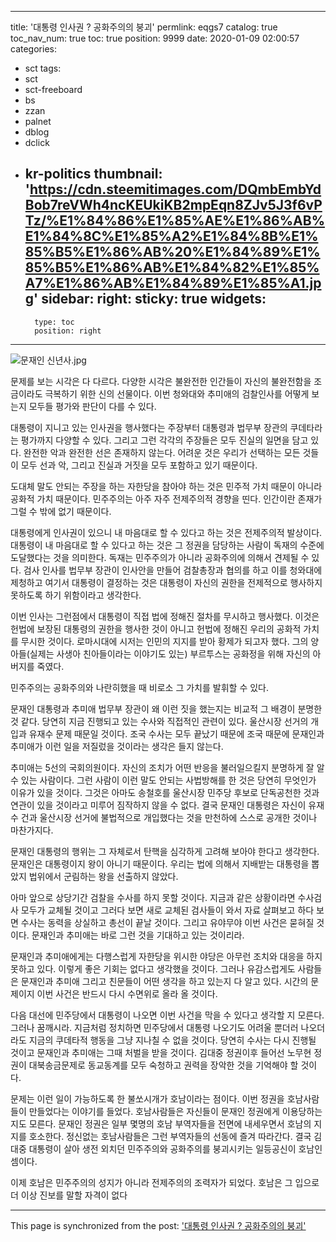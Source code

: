 
---
title: '대통령 인사권 ? 공화주의의 붕괴'
permlink: eqgs7
catalog: true
toc_nav_num: true
toc: true
position: 9999
date: 2020-01-09 02:00:57
categories:
- sct
tags:
- sct
- sct-freeboard
- bs
- zzan
- palnet
- dblog
- dclick
- kr-politics
thumbnail: 'https://cdn.steemitimages.com/DQmbEmbYdBob7reVWh4ncKEUkiKB2mpEqn8ZJv5J3f6vPTz/%E1%84%86%E1%85%AE%E1%86%AB%E1%84%8C%E1%85%A2%E1%84%8B%E1%85%B5%E1%86%AB%20%E1%84%89%E1%85%B5%E1%86%AB%E1%84%82%E1%85%A7%E1%86%AB%E1%84%89%E1%85%A1.jpg'
sidebar:
    right:
        sticky: true
widgets:
    -
        type: toc
        position: right
---


![문재인 신년사.jpg](https://cdn.steemitimages.com/DQmbEmbYdBob7reVWh4ncKEUkiKB2mpEqn8ZJv5J3f6vPTz/%E1%84%86%E1%85%AE%E1%86%AB%E1%84%8C%E1%85%A2%E1%84%8B%E1%85%B5%E1%86%AB%20%E1%84%89%E1%85%B5%E1%86%AB%E1%84%82%E1%85%A7%E1%86%AB%E1%84%89%E1%85%A1.jpg)

문제를 보는 시각은 다 다르다. 다양한 시각은 불완전한 인간들이 자신의 불완전함을 조금이라도 극복하기 위한 신의 선물이다. 이번 청와대와 추미애의 검찰인사를 어떻게 보는지 모두들 평가와 판단이 다를 수 있다.

대통령이 지니고 있는 인사권을 행사했다는 주장부터 대통령과 법무부 장관의 쿠데타라는 평가까지 다양할 수 있다. 그리고 그런 각각의 주장들은 모두 진실의 일면을 담고 있다. 완전한 악과 완전한 선은 존재하지 않는다. 어려운 것은 우리가 선택하는 모든 것들이 모두 선과 악, 그리고 진실과 거짓을 모두 포함하고 있기 때문이다.

도대체 말도 안되는 주장을 하는 자한당을 참아야 하는 것은 민주적 가치 때문이 아니라 공화적 가치 때문이다. 민주주의는 아주 자주 전제주의적 경향을 띤다. 인간이란 존재가 그럴 수 밖에 없기 때문이다.

대통령에게 인사권이 있으니 내 마음대로 할 수 있다고 하는 것은 전제주의적 발상이다. 대통령이 내 마음대로 할 수 있다고 하는 것은 그 정권을 담당하는 사람이 독재의 수준에 도달했다는 것을 의미한다. 독재는 민주주의가 아니라 공화주의에 의해서 견제될 수 있다. 검사 인사를 법무부 장관이 인사안을 만들어 검찰총장과 협의를 하고 이를 청와대에 제청하고 여기서 대통령이 결정하는 것은 대통령이 자신의 권한을 전제적으로 행사하지 못하도록 하기 위함이라고 생각한다.

이번 인사는 그런점에서 대통령이 직접 법에 정해진 절차를 무시하고 행사했다. 이것은 헌법에 보장된 대통령의 권한을 행사한 것이 아니고 헌법에 정해진 우리의 공화적 가치를 무시한 것이다. 로마시대에 시저는 인민의 지지를 받아 황제가 되고자 했다. 그의 양아들(실제는 사생아 친아들이라는 이야기도 있는) 부르투스는 공화정을 위해 자신의 아버지를 죽였다.

민주주의는 공화주의와 나란히했을 때 비로소 그 가치를 발휘할 수 있다.

문재인 대통령과 추미애 법무부 장관이 왜 이런 짓을 했는지는 비교적 그 배경이 분명한 것 같다. 당연히 지금 진행되고 있는 수사와 직접적인 관련이 있다. 울산시장 선거의 개입과 유재수 문제 때문일 것이다. 조국 수사는 모두 끝났기 때문에 조국 때문에 문재인과 추미애가 이런 일을 저질렀을 것이라는 생각은 들지 않는다.

추미애는 5선의 국회의원이다. 자신의 조치가 어떤 반응을 불러일으킬지 분명하게 잘 알 수 있는 사람이다. 그런 사람이 이런 말도 안되는 사법방해를 한 것은 당연히 무엇인가 이유가 있을 것이다. 그것은 아마도 송철호를 울산시장 민주당 후보로 단독공천한 것과 연관이 있을 것이라고 미루어 짐작하지 않을 수 없다. 결국 문재인 대통령은 자신이 유재수 건과 울산시장 선거에 불법적으로 개입했다는 것을 만천하에 스스로 공개한 것이나 마찬가지다.

문재인 대통령의 행위는 그 자체로서 탄핵을 심각하게 고려해 보아야 한다고 생각한다. 문재인은 대통령이지 왕이 아니기 때문이다. 우리는 법에 의해서 지배받는 대통령을 뽑았지 법위에서 군림하는 왕을 선출하지 않았다.

아마 앞으로 상당기간 검찰을 수사를 하지 못할 것이다. 지금과 같은 상황이라면 수사검사 모두가 교체될 것이고 그러다 보면 새로 교체된 검사들이 와서 자료 살펴보고 하다 보면 수사는 동력을 상실하고 총선이 끝날 것이다. 그리고 유야무야 이번 사건은 묻혀질 것이다. 문재인과 추미애는 바로 그런 것을 기대하고 있는 것이리라.

문재인과 추미애에게는 다행스럽게 자한당을 위시한 야당은 아무런 조치와 대응을 하지 못하고 있다. 이렇게 좋은 기회는 없다고 생각했을 것이다. 그러나 유감스럽게도 사람들은 문재인과 추미애 그리고 친문들이 어떤 생각을 하고 있는지 다 알고 있다. 시간의 문제이지 이번 사건은 반드시 다시 수면위로 올라 올 것이다.

다음 대선에 민주당에서 대통령이 나오면 이번 사건을 막을 수 있다고 생각할 지 모른다. 그러나 꿈깨시라. 지금처럼 정치하면 민주당에서 대통령 나오기도 어려울 뿐더러 나오더라도 지금의 쿠데타적 행동을 그냥 지나칠 수 없을 것이다. 당연히 수사는 다시 진행될 것이고 문재인과 추미애는 그때 처벌을 받을 것이다. 김대중 정권이후 들어선 노무현 정권이 대북송금문제로 동교동계를 모두 숙청하고 권력을 장악한 것을 기억해야 할 것이다.

문제는 이런 일이 가능하도록 한 불쏘시개가 호남이라는 점이다. 이번 정권을 호남사람들이 만들었다는 이야기를 들었다. 호남사람들은 자신들이 문재인 정권에게 이용당하는지도 모른다. 문재인 정권은 일부 몇명의 호남 부역자들을 전면에 내세우면서 호남의 지지를 호소한다. 정신없는 호남사람들은 그런 부역자들의 선동에 즐겨 따라간다. 결국 김대중 대통령이 살아 생전 외치던 민주주의와 공화주의를 붕괴시키는 일등공신이 호남인 셈이다.

이제 호남은 민주주의의 성지가 아니라 전제주의의 조력자가 되었다. 호남은 그 입으로 더 이상 진보를 말할 자격이 없다

- - -

This page is synchronized from the post: ['대통령 인사권 ? 공화주의의 붕괴'](https://steemit.com/@oldstone/eqgs7)
